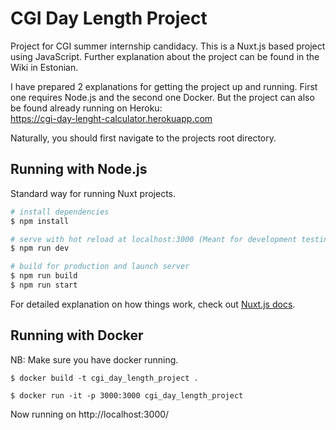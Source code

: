 # CGI Day Length Project

Project for CGI summer internship candidacy.
This is a Nuxt.js based project using JavaScript. Further explanation about the project can be found in the Wiki in Estonian.

I have prepared 2 explanations for getting the project up and running. First one requires Node.js and the second one Docker. But the project can also be found already running on Heroku:  
https://cgi-day-lenght-calculator.herokuapp.com

Naturally, you should first navigate to the projects root directory.  

## Running with Node.js
Standard way for running Nuxt projects.


```bash
# install dependencies
$ npm install

# serve with hot reload at localhost:3000 (Meant for development testing)
$ npm run dev

# build for production and launch server
$ npm run build
$ npm run start

```

For detailed explanation on how things work, check out [Nuxt.js docs](https://nuxtjs.org).

## Running with Docker
NB: Make sure you have docker running.
```
$ docker build -t cgi_day_length_project .

$ docker run -it -p 3000:3000 cgi_day_length_project
```

Now running on http://localhost:3000/
